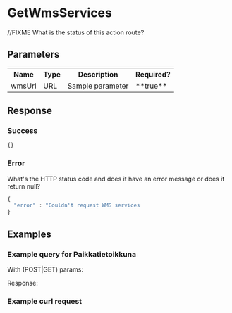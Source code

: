 # GetWmsServices
//FIXME What is the status of this action route?

## Parameters
<table>
  <tr>
    <th>Name</th>
    <th>Type</th>
    <th>Description</th>
    <th>Required?</th>
  </tr>
  <tr>
    <td>wmsUrl</td>
    <td>URL</td>
    <td>Sample parameter</td>
    <td>**true**</td>
  </tr>
</table>

## Response

### Success
```javascript
{}
```

### Error
What's the HTTP status code and does it have an error message or does it return null?

```javascript
{
  "error" : "Couldn't request WMS services
}
```

## Examples

### Example query for Paikkatietoikkuna
With (POST|GET) params:

Response:

### Example curl request
